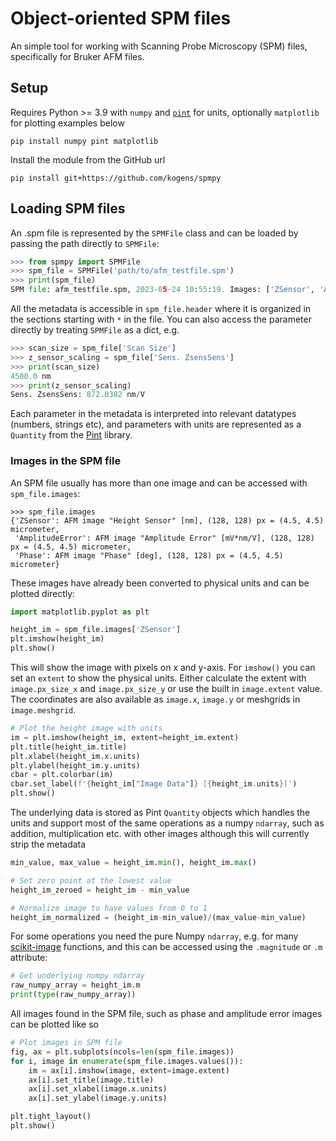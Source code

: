 # Object-oriented SPM files
An simple tool for working with Scanning Probe Microscopy (SPM) files, specifically for Bruker AFM files.

## Setup
Requires Python >= 3.9 with `numpy` and [`pint`](https://pint.readthedocs.io/) for units, 
optionally `matplotlib` for plotting examples below
```
pip install numpy pint matplotlib
```

Install the module from the GitHub url
```
pip install git+https://github.com/kogens/spmpy
```


## Loading SPM files
An .spm file is represented by the `SPMFile` class and can be loaded by passing the path directly to `SPMFile`:

```python
>>> from spmpy import SPMFile
>>> spm_file = SPMFile('path/to/afm_testfile.spm')
>>> print(spm_file)
SPM file: afm_testfile.spm, 2023-05-24 10:55:19. Images: ['ZSensor', 'AmplitudeError', 'Phase']
```


All the metadata is accessible in `spm_file.header` where it is organized in the sections starting with `*` in the 
file. You can also access the parameter directly by treating `SPMFile` as a dict, e.g. 
```python
>>> scan_size = spm_file['Scan Size']
>>> z_sensor_scaling = spm_file['Sens. ZsensSens']
>>> print(scan_size)
4500.0 nm
>>> print(z_sensor_scaling)
Sens. ZsensSens: 872.0382 nm/V
```

Each parameter in the metadata is interpreted into relevant datatypes (numbers, strings etc), 
and parameters with units are represented as a `Quantity` from the [Pint](https://pint.readthedocs.io/) library.


### Images in the SPM file
An SPM file usually has more than one image and can be accessed with `spm_file.images`:
```
>>> spm_file.images
{'ZSensor': AFM image "Height Sensor" [nm], (128, 128) px = (4.5, 4.5) micrometer,
 'AmplitudeError': AFM image "Amplitude Error" [mV*nm/V], (128, 128) px = (4.5, 4.5) micrometer,
 'Phase': AFM image "Phase" [deg], (128, 128) px = (4.5, 4.5) micrometer}
```

These images have already been converted to physical units and  can be plotted directly:
```python
import matplotlib.pyplot as plt

height_im = spm_file.images['ZSensor']
plt.imshow(height_im)
plt.show()
```

This will show the image with pixels on x and y-axis. For `imshow()` you can set an `extent` to show the physical units.
Either calculate the extent with `image.px_size_x` and `image.px_size_y` or use the built in `image.extent` value.
The coordinates are also available as `image.x`, `image.y` or meshgrids in `image.meshgrid`.
```python
# Plot the height image with units
im = plt.imshow(height_im, extent=height_im.extent)
plt.title(height_im.title)
plt.xlabel(height_im.x.units)
plt.ylabel(height_im.y.units)
cbar = plt.colorbar(im)
cbar.set_label(f'{height_im["Image Data"]} [{height_im.units}]')
plt.show()
```

The underlying data is stored as Pint `Quantity` objects which handles the units and support most of the same operations
as a numpy `ndarray`, such as addition, multiplication etc. with other images although this will currently strip the 
metadata
```python
min_value, max_value = height_im.min(), height_im.max()

# Set zero point at the lowest value
height_im_zeroed = height_im - min_value

# Normalize image to have values from 0 to 1
height_im_normalized = (height_im-min_value)/(max_value-min_value)
```

For some operations you need the pure Numpy `ndarray`, e.g. for many [scikit-image](https://scikit-image.org/) functions, and 
this can be accessed using the `.magnitude` or `.m` attribute:
```python
# Get underlying numpy ndarray
raw_numpy_array = height_im.m
print(type(raw_numpy_array))
```


All images found in the SPM file, such as phase and amplitude error images
can be plotted like so
```python
# Plot images in SPM file
fig, ax = plt.subplots(ncols=len(spm_file.images))
for i, image in enumerate(spm_file.images.values()):
    im = ax[i].imshow(image, extent=image.extent)
    ax[i].set_title(image.title)
    ax[i].set_xlabel(image.x.units)
    ax[i].set_ylabel(image.y.units)

plt.tight_layout()
plt.show()
```

